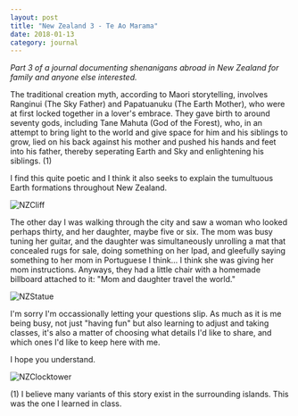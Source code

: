 ```yaml
---
layout: post
title: "New Zealand 3 - Te Ao Marama"
date: 2018-01-13
category: journal
---
```


<link rel="stylesheet" type="text/css"  href="/keiths-site/css/main.css">

*Part 3 of a journal documenting shenanigans abroad in New Zealand for family and anyone else interested.*

The traditional creation myth, according to Maori storytelling, involves Ranginui (The Sky Father) and Papatuanuku (The Earth Mother), who were at first locked together in a lover's embrace. They gave birth to around seventy gods, including Tane Mahuta (God of the Forest), who, in an attempt to bring light to the world and give space for him and his siblings to grow, lied on his back against his mother and pushed his hands and feet into his father, thereby seperating Earth and Sky and enlightening his siblings. (1)

I find this quite poetic and I think it also seeks to explain the tumultuous Earth formations throughout New Zealand.

![NZCliff](/keiths-site/image_dir/NZCliff.jpg)

The other day I was walking through the city and saw a woman who looked perhaps thirty, and her daughter, maybe five or six. The mom was busy tuning her guitar, and the daughter was simultaneously unrolling a mat that concealed rugs for sale, doing something on her Ipad, and gleefully saying something to her mom in Portuguese I think... I think she was giving her mom instructions. Anyways, they had a little chair with a homemade billboard attached to it: "Mom and daughter travel the world."

![NZStatue](/keiths-site/image_dir/NZStatue.jpg)

I'm sorry I'm occassionally letting your questions slip. As much as it is me being busy, not just "having fun" but also learning to adjust and taking classes, it's also a matter of choosing what details I'd like to share, and which ones I'd like to keep here with me.

I hope you understand.

![NZClocktower](/keiths-site/image_dir/NZClocktower.jpg)

(1) I believe many variants of this story exist in the surrounding islands. This was the one I learned in class.